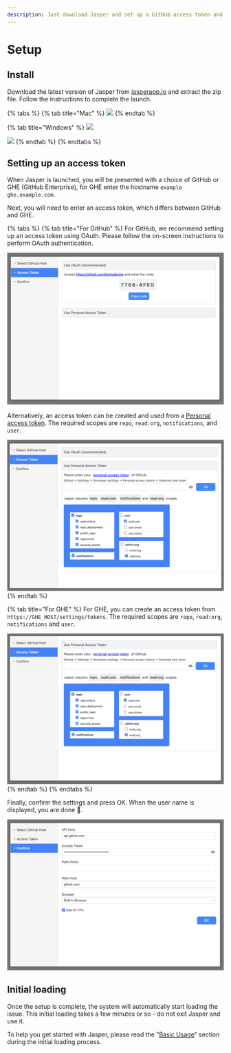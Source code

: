 ```yaml
---
description: Just download Jasper and set up a GitHub access token and you're ready to go.
---
```


# Setup

## Install <a href="#install" id="install"></a>

Download the latest version of Jasper from [jasperapp.io](https://jasperapp.io/) and extract the zip file. Follow the instructions to complete the launch.

{% tabs %}
{% tab title="Mac" %}
![](../.gitbook/assets/02\_mac.png)
{% endtab %}

{% tab title="Windows" %}
![](../.gitbook/assets/02\_windows1.png)

![](../.gitbook/assets/02\_windows2.png)
{% endtab %}
{% endtabs %}

## Setting up an access token <a href="#access-token" id="access-token"></a>

When Jasper is launched, you will be presented with a choice of GitHub or GHE (GitHub Enterprise), for GHE enter the hostname `example ghe.example.com`.

Next, you will need to enter an access token, which differs between GitHub and GHE.

{% tabs %}
{% tab title="For GitHub" %}
For GitHub, we recommend setting up an access token using OAuth. Please follow the on-screen instructions to perform OAuth authentication.

![](<../.gitbook/assets/Screen Shot 2022-08-16 at 16.27.19.png>)

Alternatively, an access token can be created and used from a [Personal access token](https://github.com/settings/tokens). The required scopes are `repo`, `read:org`, `notifications`, and `user`.

![](<../.gitbook/assets/Screen Shot 2022-08-16 at 16.31.19.png>)
{% endtab %}

{% tab title="For GHE" %}
For GHE, you can create an access token from `https://GHE_HOST/settings/tokens`. The required scopes are `repo`, `read:org`, `notifications` and `user`.

![](<../.gitbook/assets/Screen Shot 2022-08-16 at 16.34.08.png>)
{% endtab %}
{% endtabs %}

Finally, confirm the settings and press OK. When the user name is displayed, you are done 🎉.

![](<../.gitbook/assets/Screen Shot 2022-08-16 at 16.41.32.png>)

## Initial loading <a href="#initial-loading" id="initial-loading"></a>

Once the setup is complete, the system will automatically start loading the issue. This initial loading takes a few minutes or so - do not exit Jasper and use it.

To help you get started with Jasper, please read the "[Basic Usage](basic-usage.md)" section during the initial loading process.
